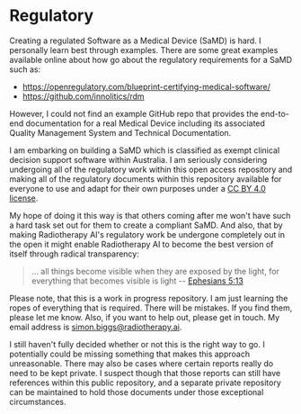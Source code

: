 # Regulatory

Creating a regulated Software as a Medical Device (SaMD) is hard. I personally
learn best through examples. There are some great examples available online
about how go about the regulatory requirements for a SaMD such as:

- https://openregulatory.com/blueprint-certifying-medical-software/
- https://github.com/innolitics/rdm

However, I could not find an example GitHub repo that provides the end-to-end
documentation for a real Medical Device including its associated Quality
Management System and Technical Documentation.

I am embarking on building a SaMD which is classified as exempt clinical
decision support software within Australia. I am seriously considering
undergoing all of the regulatory work within this open access repository and
making all of the regulatory documents within this repository available for
everyone to use and adapt for their own purposes under a [CC BY 4.0
license](https://github.com/RadiotherapyAI/regulatory/blob/main/LICENSE).

My hope of doing it this way is that others coming after me won't have such a
hard task set out for them to create a compliant SaMD. And also, that by making
Radiotherapy AI's regulatory work be undergone completely out in the open it
might enable Radiotherapy AI to become the best version of itself through
radical transparency:

> ... all things become visible when they are exposed by the light, for
> everything that becomes visible is light -- [Ephesians
> 5:13](https://www.biblewebapp.com/study/?v1=EP5_13)

Please note, that this is a work in progress repository. I am just learning the
ropes of everything that is required. There will be mistakes. If you find them,
please let me know. Also, if you want to help out, please get in touch. My
email address is simon.biggs@radiotherapy.ai.

I still haven't fully decided whether or not this is the right way to go. I
potentially could be missing something that makes this approach unreasonable.
There may also be cases where certain reports really do need to be kept
private. I suspect though that those reports can still have references within
this public repository, and a separate private repository can be maintained to
hold those documents under those exceptional circumstances.
